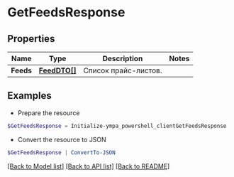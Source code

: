 # GetFeedsResponse
## Properties

Name | Type | Description | Notes
------------ | ------------- | ------------- | -------------
**Feeds** | [**FeedDTO[]**](FeedDTO.md) | Список прайс-листов. | 

## Examples

- Prepare the resource
```powershell
$GetFeedsResponse = Initialize-ympa_powershell_clientGetFeedsResponse  -Feeds null
```

- Convert the resource to JSON
```powershell
$GetFeedsResponse | ConvertTo-JSON
```

[[Back to Model list]](../README.md#documentation-for-models) [[Back to API list]](../README.md#documentation-for-api-endpoints) [[Back to README]](../README.md)

